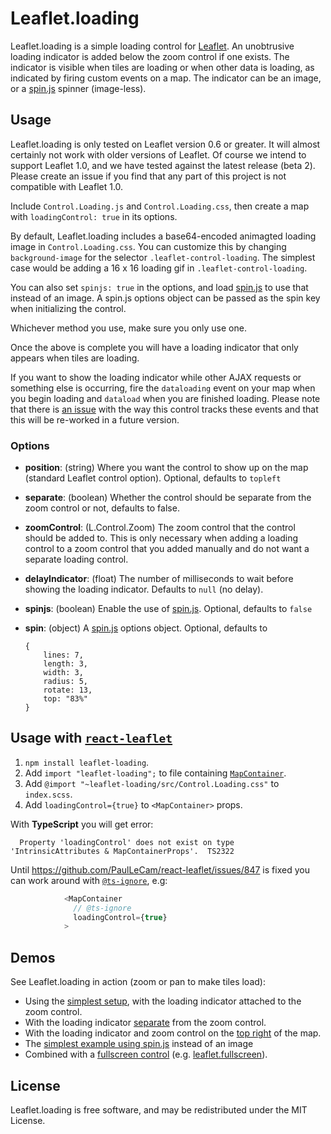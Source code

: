 Leaflet.loading
===============

Leaflet.loading is a simple loading control for [Leaflet][]. An unobtrusive
loading indicator is added below the zoom control if one exists. The indicator
is visible when tiles are loading or when other data is loading, as indicated by
firing custom events on a map. The indicator can be an image, or a [spin.js][]
spinner (image-less).


## Usage

Leaflet.loading is only tested on Leaflet version 0.6 or greater. It will almost
certainly not work with older versions of Leaflet. Of course we intend to
support Leaflet 1.0, and we have tested against the latest release (beta 2).
Please create an issue if you find that any part of this project is not
compatible with Leaflet 1.0.

Include `Control.Loading.js` and `Control.Loading.css`, then create a map with
`loadingControl: true` in its options.

By default, Leaflet.loading includes a base64-encoded animagted loading image in
`Control.Loading.css`. You can customize this by changing `background-image` for
the selector `.leaflet-control-loading`. The simplest case would be adding a 16
x 16 loading gif in `.leaflet-control-loading`.

You can also set `spinjs: true` in the options, and load [spin.js][] to use that
instead of an image. A spin.js options object can be passed as the spin key when
initializing the control.

Whichever method you use, make sure you only use one.

Once the above is complete you will have a loading indicator that only appears
when tiles are loading.

If you want to show the loading indicator while other AJAX requests or something
else is occurring, fire the `dataloading` event on your map when you begin
loading and `dataload` when you are finished loading. Please note that there is
[an issue](https://github.com/ebrelsford/Leaflet.loading/issues/26) with the
way this control tracks these events and that this will be re-worked in a
future version.

### Options

 - **position**: (string) Where you want the control to show up on the map (standard
   Leaflet control option). Optional, defaults to `topleft`
 - **separate**: (boolean) Whether the control should be separate from the zoom
   control or not, defaults to false.
 - **zoomControl**: (L.Control.Zoom) The zoom control that the control should be
   added to. This is only necessary when adding a loading control to a zoom
   control that you added manually and do not want a separate loading control.
 - **delayIndicator**: (float) The number of milliseconds to wait before
   showing the loading indicator. Defaults to `null` (no delay).
 - **spinjs**: (boolean) Enable the use of [spin.js][]. Optional, defaults to
   `false`
 - **spin**: (object) A [spin.js][] options object. Optional, defaults to

    ```
    {
        lines: 7,
        length: 3,
        width: 3,
        radius: 5,
        rotate: 13,
        top: "83%"
    }
    ```

## Usage with [`react-leaflet`](https://github.com/PaulLeCam/react-leaflet)

1. `npm install leaflet-loading`.
1. Add `import "leaflet-loading";` to file containing [`MapContainer`](https://react-leaflet.js.org/docs/start-setup).
1. Add `@import "~leaflet-loading/src/Control.Loading.css"` to `index.scss`.
1. Add `loadingControl={true}` to `<MapContainer>` props.

With **TypeScript** you will get error:

```
  Property 'loadingControl' does not exist on type 'IntrinsicAttributes & MapContainerProps'.  TS2322
```

Until https://github.com/PaulLeCam/react-leaflet/issues/847 is fixed you can work around with [`@ts-ignore`](https://www.typescriptlang.org/docs/handbook/release-notes/typescript-2-6.html#suppress-errors-in-ts-files-using--ts-ignore-comments), e.g:
```js
            <MapContainer
              // @ts-ignore
              loadingControl={true}
            >
```


## Demos

See Leaflet.loading in action (zoom or pan to make tiles load):

 - Using the [simplest setup][simple], with the loading indicator attached to
   the zoom control.
 - With the loading indicator [separate][] from the zoom control.
 - With the loading indicator and zoom control on the [top right][topright] of
   the map.
 - The [simplest example using spin.js](http://ebrelsford.github.io/Leaflet.loading/spinjs.html) instead of an image
 - Combined with a [fullscreen control][combined] (e.g. [leaflet.fullscreen][]).


## License

Leaflet.loading is free software, and may be redistributed under the MIT
License.


 [Leaflet]: https://github.com/Leaflet/Leaflet
 [spin.js]: https://github.com/fgnass/spin.js/
 [simple]: http://ebrelsford.github.io/Leaflet.loading/simple.html
 [separate]: http://ebrelsford.github.io/Leaflet.loading/separate.html
 [topright]: http://ebrelsford.github.io/Leaflet.loading/topright.html
 [combined]: http://ebrelsford.github.io/Leaflet.loading/combined.html
 [leaflet.fullscreen]: https://github.com/brunob/leaflet.fullscreen

